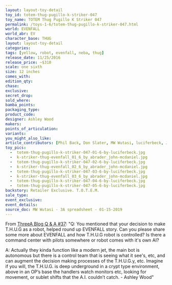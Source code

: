 ```yaml
---
layout: layout-toy-detail 
toy_id: totem-thug-pugillo-k-striker-047
toy_name: TOTEM Thug Pugillo K Striker 047
permalink: /toys-1-6/totem-thug-pugillo-k-striker-047.html
world: EVENFALL
world_abr: EV
character_base: THUG
layout: layout-toy-detail
categories: 
tags: [yellow, robot, evenfall, neba, thug]
release_date: 11/25/2016
release_price: ~$310
scale: one sixth
size: 12 inches
comes_with: 
edition_qty: 
chase: 
exclusive: 
secret_drop: 
sold_where: 
bamba_points: 
packaging_type: 
product_code:
designer: Ashley Wood
makers: 
points_of_articulation: 
variants: 
you_might_also_like: 
article_contributors: [Phil Back, Don Slater, MW Wutasi, luciferbeck, John McDaniel]
toy_pics: 
  -  totem-thug-pugillo-k-striker-047-01-6-by-luciferbeck.jpg
  -  k-striker-thug-evenfall_01_6_by_abrader_john-mcdaniel.jpg
  -  totem-thug-pugillo-k-striker-047-02-6-by-luciferbeck.jpg
  -  k-striker-thug-evenfall_02_6_by_abrader_john-mcdaniel.jpg
  -  totem-thug-pugillo-k-striker-047-03-6-by-luciferbeck.jpg
  -  k-striker-thug-evenfall_03_6_by_abrader_john-mcdaniel.jpg
  -  totem-thug-pugillo-k-striker-047-04-6-by-luciferbeck.jpg
  -  totem-thug-pugillo-k-striker-047-05-6-by-luciferbeck.jpg
backstory: Retailer Exclusive. T.O.T.E.M. 
sale_type: 
event_exclusive: 
event_details: 
source_doc: MW Wutasi - 3A spreadsheet - 01-15-2019
---
```

From <a href="https://www.worldofthreea.com/threea-production-blog/qa37" target="_blank">ThreeA Blog Q & A #37</a>:
"Q: You mentioned that your decision to make T.H.U.G as a robot,  helped round up EVENFALL story. Can you please share some more about EVENFALL and how T.H.U.G robot is controlled? Is there a command center with pilots somewhere or robot comes with it's own AI?

A: Actually they kinda function like a modern jet, the main bot is autonomous but there is a control team that is seeing what it see's, etc, and can augment the decision making processes of the T.H.U.G.y, etc. Imagine if you will, the T.H.U.G. is deep underground in a crypt type environment, above in an OP’s base the handlers watch monitors etc, looking for movement, or sublet shifts that the A.I. couldn’t catch. - Ashley Wood"